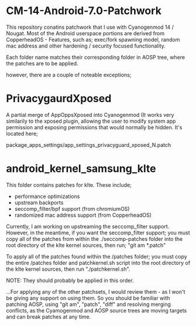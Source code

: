 # CM-14-Android-7.0-Patchwork

This repository conatins patchwork that I use with Cyanogenmod 14 / Nougat. Most of the Android userspace
portions are derived from CopperheadOS - Features, such as; exec/fork spawning model, random mac address and
other hardening / security focused functionality.

Each folder name matches their corresponding folder in AOSP tree, where the patches are to be applied.

however, there are a couple of noteable exceptions; 

# PrivacygaurdXposed 

A partial merge of AppOppsXposed into Cyanogenmod (It works very similarily to the xposed plugin, allowing the 
user to modify system app permission and exposing permissions that would normally be hidden. It's located here; 

package_apps_settings/app_settings_privacyguard_xposed_N.patch

# android_kernel_samsung_klte

This folder contains patches for klte. These include;

* performance optimizations
* upstream backports
* seccomp_filter/bpf support (from chromiumOS)
* randomized mac address support (from CopperheadOS)

Currently, I am working on upstreaming the seccomp_filter support. However, in the meantime, if you want the seccomp_filter 
support; you must copy all of the patches from within the ./seccomp-patches folder into the root directory of the klte kernel sources, then run; "git am *.patch" 

To apply all of the patches found within the /patches folder; you must copy the entire /patches folder and patchkernel.sh script into the root directory of the klte kernel sources, then run "./patchkernel.sh".

NOTE: They should probably be applied in this order.

...For applying any of the other patchsets, I would review them - as I won't be giving any support on using them. So you should be familiar with patching AOSP, using "git am", "patch", "diff" and resolving merging conflicts, as the Cyamogenmod and AOSP source trees are moving targets and can break patches at any time.
